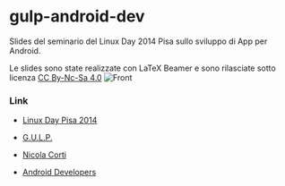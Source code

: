 gulp-android-dev
==========

Slides del seminario del Linux Day 2014 Pisa sullo sviluppo di App per Android.

Le slides sono state realizzate con LaTeX Beamer e sono rilasciate sotto licenza [CC By-Nc-Sa 4.0](http://creativecommons.org/licenses/by-nc-sa/4.0/)
![Front](http://i60.tinypic.com/2bcrar.jpg)

### Link
* [Linux Day Pisa 2014](http://www.linuxdaypisa.it/)

* [G.U.L.P.](http://www.gulp.linux.it/)

* [Nicola Corti](http://ncorti.it/)

* [Android Developers](http://developer.android.com/index.html)
